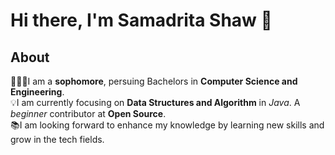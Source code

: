 # Hi there, I'm Samadrita Shaw 👋
## About
👩🏽‍🎓I am a **sophomore**, persuing Bachelors in **Computer Science and Engineering**. <br>
💡I am currently focusing on **Data Structures and Algorithm** in *Java*. A *beginner* contributor at **Open Source**. <br>
📚I am looking forward to enhance my knowledge by learning new skills and grow in the tech fields.

